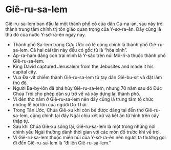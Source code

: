 # Giê-ru-sa-lem

Giê-ru-sa-lem ban đầu là một thành phố cổ của dân Ca-na-an, sau này trở thành trung tâm chính trị tôn giáo quan trọng của Y-sơ-ra-ên. Đây cũng là thủ đô của nước Y-sơ-ra-ên ngày nay.
- Thành phố Sa-lem trong Cựu Ước có lẽ cũng chính là thành phố Giê-ru-sa-lem. Cả hai cái tên này đều có gốc từ là “hòa bình”. 
- Áp-ra-ham dâng con trai mình là Y-sác trên núi Mô-ri-a thuộc thành phố Giê-ru-sa-lem. 
- King David captured Jerusalem from the Jebusites and made it his capital city. 
- Vua Đa-vít chiếm thành Giê-ru-sa-lem từ tay dân Giê-bu-sít và đặt làm thủ đô. 
- Người Ba-by-lôn đã phá hủy Giê-ru-sa-lem, nhưng 70 năm sau đó Đức Chúa Trời cho phép dân sự trở về và xây dựng lại thành phố. 
- Vì đền thờ nằm ở Giê-ru-sa-lem nên đây cũng là trung tâm tổ chức những lễ hội lớn của người Do Thái. 
- Trong Tân Ước, Chúa Giê-xu khi còn bé được dâng tại đền thờ Giê-ru-sa-lem, cũng chính tại đây Ngài chịu xét xử và kết án tử hình trên cây thập tự. 
- Sau khi Chúa Giê-xu sống lại, Giê-ru-sa-lem là một trong những nơi chính yếu Ngài thường dành thời gian với các môn đồ trước khi về trời. 
- Vì Giê-ru-sa-lem thuộc miền núi của Y-sơ-ra-ên nên người ta thường gọi đi đến Giê-ru-sa-lem là “đi lên Giê-ru-sa-lem."

